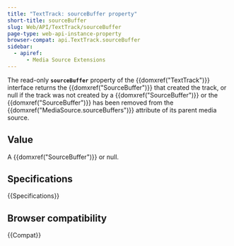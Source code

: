 ```yaml
---
title: "TextTrack: sourceBuffer property"
short-title: sourceBuffer
slug: Web/API/TextTrack/sourceBuffer
page-type: web-api-instance-property
browser-compat: api.TextTrack.sourceBuffer
sidebar:
  - apiref:
      - Media Source Extensions
---
```


The read-only **`sourceBuffer`** property of the {{domxref("TextTrack")}} interface returns the
{{domxref("SourceBuffer")}} that created the track, or null if the track was not
created by a {{domxref("SourceBuffer")}} or the {{domxref("SourceBuffer")}} has been
removed from the {{domxref("MediaSource.sourceBuffers")}} attribute of its parent
media source.

## Value

A {{domxref("SourceBuffer")}} or null.

## Specifications

{{Specifications}}

## Browser compatibility

{{Compat}}
